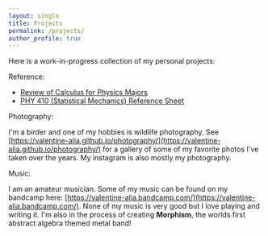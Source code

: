 ```yaml
---
layout: single
title: Projects
permalink: /projects/
author_profile: true
---
```


Here is a work-in-progress collection of my personal projects:


Reference:

- [Review of Calculus for Physics Majors](https://valentine-alia.github.io/calc_review/intro.html)
- [PHY 410 (Statistical Mechanics) Reference Sheet](https://github.com/valentine-alia/valentine-alia.github.io/raw/master/assets/docs/Stat_Mech_Refrence_Sheet.pdf)

Photography:

I'm a birder and one of my hobbies is wildlife photography. See [https://valentine-alia.github.io/photography/](https://valentine-alia.github.io/photography/) for a gallery of some of my favorite photos I've taken over the years. My instagram is also mostly my photography. 

Music:

I am an amateur musician. Some of my music can be found on my bandcamp here: [https://valentine-alia.bandcamp.com/](https://valentine-alia.bandcamp.com/). None of my music is very good but I love playing and writing it. I'm also in the process of creating **Morphism**, the worlds first abstract algebra themed metal band!